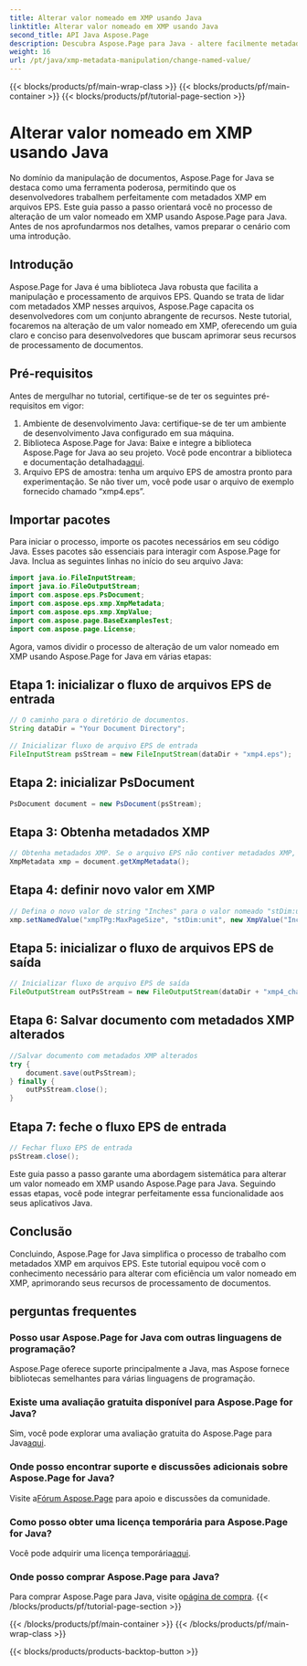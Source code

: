 ```yaml
---
title: Alterar valor nomeado em XMP usando Java
linktitle: Alterar valor nomeado em XMP usando Java
second_title: API Java Aspose.Page
description: Descubra Aspose.Page para Java - altere facilmente metadados XMP em arquivos EPS com nosso guia passo a passo para processamento simplificado de documentos.
weight: 16
url: /pt/java/xmp-metadata-manipulation/change-named-value/
---
```


{{< blocks/products/pf/main-wrap-class >}}
{{< blocks/products/pf/main-container >}}
{{< blocks/products/pf/tutorial-page-section >}}

# Alterar valor nomeado em XMP usando Java

No domínio da manipulação de documentos, Aspose.Page for Java se destaca como uma ferramenta poderosa, permitindo que os desenvolvedores trabalhem perfeitamente com metadados XMP em arquivos EPS. Este guia passo a passo orientará você no processo de alteração de um valor nomeado em XMP usando Aspose.Page para Java. Antes de nos aprofundarmos nos detalhes, vamos preparar o cenário com uma introdução.
## Introdução
Aspose.Page for Java é uma biblioteca Java robusta que facilita a manipulação e processamento de arquivos EPS. Quando se trata de lidar com metadados XMP nesses arquivos, Aspose.Page capacita os desenvolvedores com um conjunto abrangente de recursos. Neste tutorial, focaremos na alteração de um valor nomeado em XMP, oferecendo um guia claro e conciso para desenvolvedores que buscam aprimorar seus recursos de processamento de documentos.
## Pré-requisitos
Antes de mergulhar no tutorial, certifique-se de ter os seguintes pré-requisitos em vigor:
1. Ambiente de desenvolvimento Java: certifique-se de ter um ambiente de desenvolvimento Java configurado em sua máquina.
2.  Biblioteca Aspose.Page for Java: Baixe e integre a biblioteca Aspose.Page for Java ao seu projeto. Você pode encontrar a biblioteca e documentação detalhada[aqui](https://reference.aspose.com/page/java/).
3. Arquivo EPS de amostra: tenha um arquivo EPS de amostra pronto para experimentação. Se não tiver um, você pode usar o arquivo de exemplo fornecido chamado “xmp4.eps”.
## Importar pacotes
Para iniciar o processo, importe os pacotes necessários em seu código Java. Esses pacotes são essenciais para interagir com Aspose.Page for Java. Inclua as seguintes linhas no início do seu arquivo Java:
```java
import java.io.FileInputStream;
import java.io.FileOutputStream;
import com.aspose.eps.PsDocument;
import com.aspose.eps.xmp.XmpMetadata;
import com.aspose.eps.xmp.XmpValue;
import com.aspose.page.BaseExamplesTest;
import com.aspose.page.License;
```
Agora, vamos dividir o processo de alteração de um valor nomeado em XMP usando Aspose.Page for Java em várias etapas:
## Etapa 1: inicializar o fluxo de arquivos EPS de entrada
```java
// O caminho para o diretório de documentos.
String dataDir = "Your Document Directory";
        
// Inicializar fluxo de arquivo EPS de entrada
FileInputStream psStream = new FileInputStream(dataDir + "xmp4.eps");
```
## Etapa 2: inicializar PsDocument
```java
PsDocument document = new PsDocument(psStream);
```
## Etapa 3: Obtenha metadados XMP
```java
// Obtenha metadados XMP. Se o arquivo EPS não contiver metadados XMP, obteremos um novo preenchido com valores de comentários de metadados PS (%%Creator, %%CreateDate, %%Title, etc.)
XmpMetadata xmp = document.getXmpMetadata();
```
## Etapa 4: definir novo valor em XMP
```java
// Defina o novo valor de string "Inches" para o valor nomeado "stDim:unit" da estrutura "xmpTPg:MaxPageSize"
xmp.setNamedValue("xmpTPg:MaxPageSize", "stDim:unit", new XmpValue("Inches"));
```
## Etapa 5: inicializar o fluxo de arquivos EPS de saída
```java
// Inicializar fluxo de arquivo EPS de saída
FileOutputStream outPsStream = new FileOutputStream(dataDir + "xmp4_changed.eps");
```
## Etapa 6: Salvar documento com metadados XMP alterados
```java
//Salvar documento com metadados XMP alterados
try {			
    document.save(outPsStream);
} finally {
    outPsStream.close();
}
```
## Etapa 7: feche o fluxo EPS de entrada
```java
// Fechar fluxo EPS de entrada
psStream.close();
```
Este guia passo a passo garante uma abordagem sistemática para alterar um valor nomeado em XMP usando Aspose.Page para Java. Seguindo essas etapas, você pode integrar perfeitamente essa funcionalidade aos seus aplicativos Java.
## Conclusão
Concluindo, Aspose.Page for Java simplifica o processo de trabalho com metadados XMP em arquivos EPS. Este tutorial equipou você com o conhecimento necessário para alterar com eficiência um valor nomeado em XMP, aprimorando seus recursos de processamento de documentos.
## perguntas frequentes
### Posso usar Aspose.Page for Java com outras linguagens de programação?
Aspose.Page oferece suporte principalmente a Java, mas Aspose fornece bibliotecas semelhantes para várias linguagens de programação.
### Existe uma avaliação gratuita disponível para Aspose.Page for Java?
 Sim, você pode explorar uma avaliação gratuita do Aspose.Page para Java[aqui](https://releases.aspose.com/).
### Onde posso encontrar suporte e discussões adicionais sobre Aspose.Page for Java?
 Visite a[Fórum Aspose.Page](https://forum.aspose.com/c/page/39) para apoio e discussões da comunidade.
### Como posso obter uma licença temporária para Aspose.Page for Java?
 Você pode adquirir uma licença temporária[aqui](https://purchase.aspose.com/temporary-license/).
### Onde posso comprar Aspose.Page para Java?
 Para comprar Aspose.Page para Java, visite o[página de compra](https://purchase.aspose.com/buy).
{{< /blocks/products/pf/tutorial-page-section >}}

{{< /blocks/products/pf/main-container >}}
{{< /blocks/products/pf/main-wrap-class >}}

{{< blocks/products/products-backtop-button >}}

